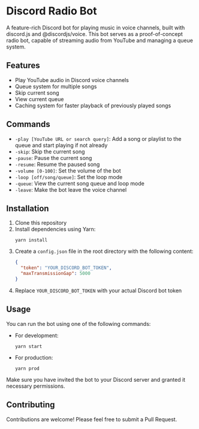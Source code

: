 # Discord Radio Bot

A feature-rich Discord bot for playing music in voice channels, built with discord.js and @discordjs/voice. This bot serves as a proof-of-concept radio bot, capable of streaming audio from YouTube and managing a queue system.

## Features

- Play YouTube audio in Discord voice channels
- Queue system for multiple songs
- Skip current song
- View current queue
- Caching system for faster playback of previously played songs

## Commands

- `-play [YouTube URL or search query]`: Add a song or playlist to the queue and start playing if not already
- `-skip`: Skip the current song
- `-pause`: Pause the current song
- `-resume`: Resume the paused song
- `-volume [0-100]`: Set the volume of the bot
- `-loop [off/song/queue]`: Set the loop mode
- `-queue`: View the current song queue and loop mode
- `-leave`: Make the bot leave the voice channel

## Installation

1. Clone this repository
2. Install dependencies using Yarn:
   ```
   yarn install
   ```
3. Create a `config.json` file in the root directory with the following content:
   ```json
   {
     "token": "YOUR_DISCORD_BOT_TOKEN",
     "maxTransmissionGap": 5000
   }
   ```
4. Replace `YOUR_DISCORD_BOT_TOKEN` with your actual Discord bot token

## Usage

You can run the bot using one of the following commands:

- For development:
  ```
  yarn start
  ```
- For production:
  ```
  yarn prod
  ```

Make sure you have invited the bot to your Discord server and granted it necessary permissions.


## Contributing

Contributions are welcome! Please feel free to submit a Pull Request.
